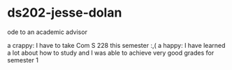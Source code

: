 # ds202-jesse-dolan
ode to an academic advisor

a crappy: I have to take Com S 228 this semester :,(
a happy: I have learned a lot about how to study and I was able to achieve very good grades for semester 1

